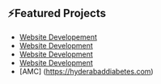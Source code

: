 ## ⚡Featured Projects 

- [Website Developement](www.thinkartha.com)
- [Website Development](https://propertywala.com)
- [Website Development](https://www.ambitionsmba.com)
- [Website Development](https://www.mahesahwaramedical.com)
- [AMC] (https://hyderabaddiabetes.com)

<!--
**madhumithavenkat/madhumithavenkat** is a ✨ _special_ ✨ repository because its `README.md` (this file) appears on your GitHub profile.

Here are some ideas to get you started:

- 🔭 I’m currently working on ...
- 🌱 I’m currently learning ...
- 👯 I’m looking to collaborate on ...
- 🤔 I’m looking for help with ...
- 💬 Ask me about ...
- 📫 How to reach me: ...
- 😄 Pronouns: ...
- ⚡ Fun fact: ...
-->
